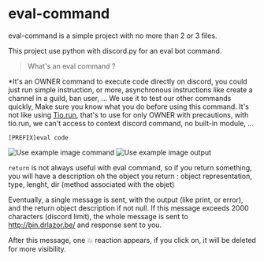 # eval-command

eval-command is a simple project with no more than 2 or 3 files.

This project use python with discord.py for an eval bot command.

> What's an eval command ?

*It's an OWNER command to execute code directly on discord, you could just run simple instruction, or more, asynchronous instructions like create a channel in a guild, ban user, ...
We use it to test our other commands quickly,
Make sure you know what you do before using this command. It's not like using <a href="http://tio.run">Tio.run</a>, that's to use for only OWNER with precautions, with tio.run,
we can't access to context discord command, no built-in module, ...

`[PREFIX]eval code`

![Use example image command](https://cdn.discordapp.com/attachments/711607976150171691/748192408532942848/unknown.png)
![Use example image output](https://cdn.discordapp.com/attachments/711607976150171691/748193180599713792/unknown.png)

`return` is not always useful with eval command, so if you return something, you will have a description oh the object you return : object representation, type, lenght, dir (method associated with the objet)

Eventually, a single message is sent, with the output (like print, or error), and the return object description if not null. If this message exceeds 2000 characters (discord limit), the whole message is sent to http://bin.drlazor.be/ and response sent to you.

After this message, one :boom: reaction appears, if you click on, it will be deleted for more visibility.
